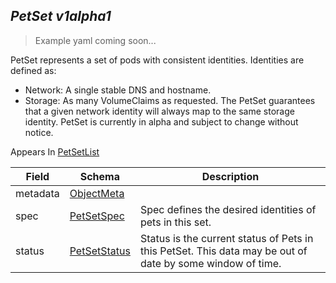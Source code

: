 ## *PetSet v1alpha1*

> Example yaml coming soon...



PetSet represents a set of pods with consistent identities. Identities are defined as:
 - Network: A single stable DNS and hostname.
 - Storage: As many VolumeClaims as requested.
The PetSet guarantees that a given network identity will always map to the same storage identity. PetSet is currently in alpha and subject to change without notice.

<aside class="notice">
Appears In  <a href="#petsetlist-v1alpha1">PetSetList</a> </aside>

Field        | Schema     | Description
------------ | ---------- | -----------
metadata | [ObjectMeta](#objectmeta-v1) | 
spec | [PetSetSpec](#petsetspec-v1alpha1) | Spec defines the desired identities of pets in this set.
status | [PetSetStatus](#petsetstatus-v1alpha1) | Status is the current status of Pets in this PetSet. This data may be out of date by some window of time.

